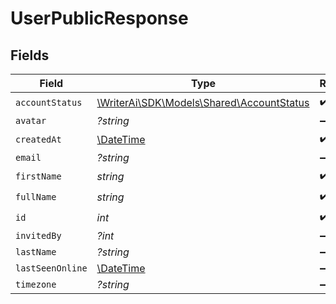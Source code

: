 # UserPublicResponse


## Fields

| Field                                                                             | Type                                                                              | Required                                                                          | Description                                                                       |
| --------------------------------------------------------------------------------- | --------------------------------------------------------------------------------- | --------------------------------------------------------------------------------- | --------------------------------------------------------------------------------- |
| `accountStatus`                                                                   | [\WriterAi\SDK\Models\Shared\AccountStatus](../../Models/Shared/AccountStatus.md) | :heavy_check_mark:                                                                | N/A                                                                               |
| `avatar`                                                                          | *?string*                                                                         | :heavy_minus_sign:                                                                | N/A                                                                               |
| `createdAt`                                                                       | [\DateTime](https://www.php.net/manual/en/class.datetime.php)                     | :heavy_check_mark:                                                                | N/A                                                                               |
| `email`                                                                           | *?string*                                                                         | :heavy_minus_sign:                                                                | N/A                                                                               |
| `firstName`                                                                       | *string*                                                                          | :heavy_check_mark:                                                                | N/A                                                                               |
| `fullName`                                                                        | *string*                                                                          | :heavy_check_mark:                                                                | N/A                                                                               |
| `id`                                                                              | *int*                                                                             | :heavy_check_mark:                                                                | N/A                                                                               |
| `invitedBy`                                                                       | *?int*                                                                            | :heavy_minus_sign:                                                                | N/A                                                                               |
| `lastName`                                                                        | *?string*                                                                         | :heavy_minus_sign:                                                                | N/A                                                                               |
| `lastSeenOnline`                                                                  | [\DateTime](https://www.php.net/manual/en/class.datetime.php)                     | :heavy_minus_sign:                                                                | N/A                                                                               |
| `timezone`                                                                        | *?string*                                                                         | :heavy_minus_sign:                                                                | N/A                                                                               |